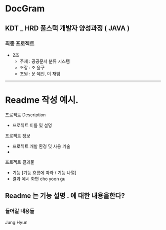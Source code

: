 # DocGram
## KDT _ HRD 풀스택 개발자 양성과정 ( JAVA )
### 최종 프로젝트
- 2조
	- 주제 : 공공문서 분류 시스템
	- 조장 : 조 윤구
	- 조원 : 문 예빈, 이 재범
	
---

# Readme 작성 예시.
프로젝트 Description
- 프로젝트 이름 및 설명

프로젝트 정보
- 프로젝트 개발 환경 및 사용 기술
- 

프로젝트 결과물
- 기능 [기능 흐름에 따라 / 기능 나열]
- 결과 예시 화면
cho yoon gu
## Readme 는 기능 설명 . 에 대한 내용을한다?
### 들어갈 내용들
Jung Hyun
